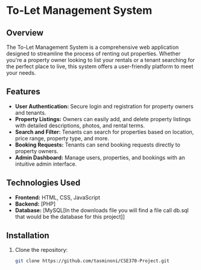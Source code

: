 # To-Let Management System

## Overview

The To-Let Management System is a comprehensive web application designed to streamline the process of renting out properties. Whether you're a property owner looking to list your rentals or a tenant searching for the perfect place to live, this system offers a user-friendly platform to meet your needs.

## Features

- **User Authentication:** Secure login and registration for property owners and tenants.
- **Property Listings:** Owners can easily add, and delete property listings with detailed descriptions, photos, and rental terms.
- **Search and Filter:** Tenants can search for properties based on location, price range, property type, and more.
- **Booking Requests:** Tenants can send booking requests directly to property owners.
- **Admin Dashboard:** Manage users, properties, and bookings with an intuitive admin interface.

## Technologies Used

- **Frontend:** HTML, CSS, JavaScript
- **Backend:** [PHP]
- **Database:** [MySQL[In the downloads file you will find a file call db.sql that would be the database for this project]]


## Installation

1. Clone the repository:
   ```bash
   git clone https://github.com/tasminoni/CSE370-Project.git
